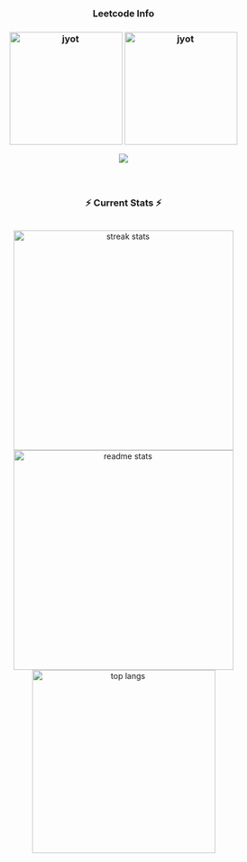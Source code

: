<!--## Hi there 👋 -->

<!--
**Mondeep1999/Mondeep1999** is a ✨ _special_ ✨ repository because its `README.md` (this file) appears on your GitHub profile.

Here are some ideas to get you started:

- 🔭 I’m currently working on ...
- 🌱 I’m currently learning ...
- 👯 I’m looking to collaborate on ...
- 🤔 I’m looking for help with ...
- 💬 Ask me about ...
- 📫 How to reach me: ...
- 😄 Pronouns: ...
- ⚡ Fun fact: ...
-->
<div align="center"> 
  
<h3 align="center">Leetcode Info<h3>  
<p align="center">
  <a href="https://leetcode.com/alphaax/" target="_blank"><img align="center" src="https://assets.leetcode.com/static_assets/marketing/2024-50.gif" alt="jyot" height="200" width="200" /></a>
  <a href="https://leetcode.com/alphaax/" target="_blank"><img align="center" src="https://assets.leetcode.com/static_assets/marketing/2024-100-new.gif" alt="jyot" height="200" width="200" /></a>
<p align="center">
  
  <img  align=top flex-grow=1 src="https://leetcard.jacoblin.cool/alphaax?theme=dark&font=Nunito&ext=heatmap" />  
</p>


<br/>
  <h3 align="center">⚡ Current Stats ⚡</h3>
<br>
<div align=center>
  <img width=390 src="https://streak-stats.demolab.com/?user=Mondeep1999&count_private=true&theme=react&border_radius=15" alt="streak stats"/>
  <img width=390 src="https://github-readme-stats.vercel.app/api?username=Mondeep1999&show_icons=true&theme=react&rank_icon=github&border_radius=15" alt="readme stats" />
  <img width=325 align="center" src="https://github-readme-stats.vercel.app/api/top-langs/?username=Mondeep1999&hide=HTML&langs_count=8&layout=compact&theme=react&border_radius=10&size_weight=0.5&count_weight=0.5&exclude_repo=github-readme-stats" alt="top langs" />
</div>

  <br/>

<br/><br/>
